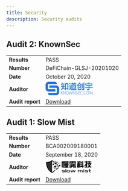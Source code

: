 ```yaml
---
title: Security
description: Security audits
---
```


## Audit 2: KnownSec

|             |                                                            |
|-------------|------------------------------------------------------------|
| __Results__ | PASS                                                       |
| __Number__ | DeFiChain-GLSJ-20201020                                    |
| __Date__ | October 20, 2020                                           |
| __Auditor__ | ![Knownsec](/img/security/logo-knownsec.png)               |
| __Audit report__ | [Download](/downloads/DeFiChain-Security-Audit-Report-V1.pdf) |

## Audit 1: Slow Mist

|             |                                                |
|-------------|------------------------------------------------|
| __Results__ | PASS                                           |
| __Number__ | BCA002009180001                         |
| __Date__ | September 18, 2020                              |
| __Auditor__ | ![Slow Mist](/img/security/logo-slowmist.png) |
| __Audit report__ | [Download](/downloads/defichain-security-audit-slowmist.pdf) |

